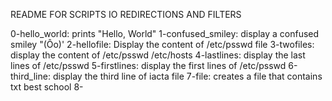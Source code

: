 README FOR SCRIPTS IO REDIRECTIONS AND FILTERS

0-hello_world: prints "Hello, World"
1-confused_smiley: display a confused smiley "(Ôo)'
2-hellofile: Display the content of /etc/psswd file
3-twofiles: display the content of /etc/psswd /etc/hosts
4-lastlines: display the last lines of /etc/psswd
5-firstlines: display the first lines of /etc/psswd
6-third_line: display the third line of iacta file
7-file: creates a file that contains txt best school
8-